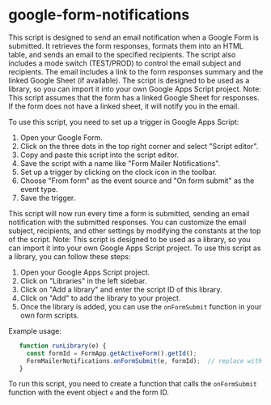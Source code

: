 # google-form-notifications

This script is designed to send an email notification when a Google Form is submitted.
It retrieves the form responses, formats them into an HTML table, and sends an email to the specified recipients.
The script also includes a mode switch (TEST/PROD) to control the email subject and recipients.
The email includes a link to the form responses summary and the linked Google Sheet (if available).
The script is designed to be used as a library, so you can import it into your own Google Apps Script project.
Note: This script assumes that the form has a linked Google Sheet for responses.
If the form does not have a linked sheet, it will notify you in the email.

To use this script, you need to set up a trigger in Google Apps Script:

1. Open your Google Form.
2. Click on the three dots in the top right corner and select "Script editor".
3. Copy and paste this script into the script editor.
4. Save the script with a name like "Form Mailer Notifications".
5. Set up a trigger by clicking on the clock icon in the toolbar.
6. Choose "From form" as the event source and "On form submit" as the event type.
7. Save the trigger.

This script will now run every time a form is submitted, sending an email notification with the submitted responses.
You can customize the email subject, recipients, and other settings by modifying the constants at the top of the script.
Note: This script is designed to be used as a library, so you can import it into your own Google Apps Script project.
To use this script as a library, you can follow these steps:

1. Open your Google Apps Script project.
2. Click on "Libraries" in the left sidebar.
3. Click on "Add a library" and enter the script ID of this library.
4. Click on "Add" to add the library to your project.
5. Once the library is added, you can use the `onFormSubmit` function in your own form scripts.

Example usage:

```javascript
   function runLibrary(e) {
     const formId = FormApp.getActiveForm().getId();
     FormMailerNotifications.onFormSubmit(e, formId);  // replace with your library
   }
```

To run this script, you need to create a function that calls the `onFormSubmit` function with the event object `e` and the form ID.
